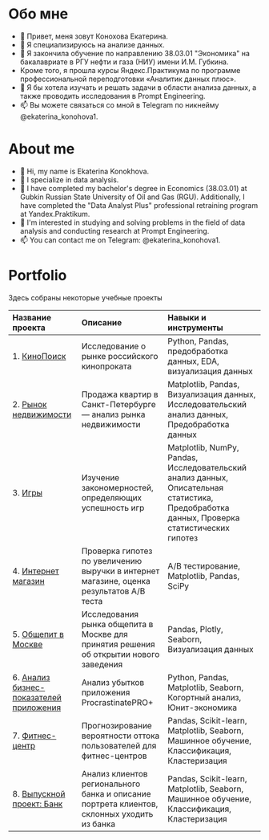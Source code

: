 # Обо мне

- 👋 Привет, меня зовут Конохова Екатерина.
- 👀 Я специализируюсь на анализе данных.
- 🌱 Я закончила обучение по направлению 38.03.01 "Экономика" на бакалавриате в РГУ нефти и газа (НИУ) имени И.М. Губкина.
- Кроме того, я прошла курсы Яндекс.Практикума по программе профессиональной переподготовки «Аналитик данных плюс».
- 💞️ Я бы хотела изучать и решать задачи в области анализа данных, а также проводить исследования в Prompt Engineering.
- 📫 Вы можете связаться со мной в Telegram по никнейму @ekaterina_konohova1.

# About me

- 👋 Hi, my name is Ekaterina Konokhova.
- 👀 I specialize in data analysis.
- 🌱 I have completed my bachelor's degree in Economics (38.03.01) at Gubkin Russian State University of Oil and Gas (RGU).
Additionally, I have completed the "Data Analyst Plus" professional retraining program at Yandex.Praktikum.
- 💞️ I'm interested in studying and solving problems in the field of data analysis and conducting research at Prompt Engineering.
- 📫 You can contact me on Telegram: @ekaterina_konohova1.

# Portfolio

Здесь собраны некоторые учебные проекты

| Название проекта | Описание | Навыки и инструменты |
| :--------------------------- | :---------------------- | :---------------------- |
| 1. [КиноПоиск](https://github.com/Naru1Maru/project/blob/main/1.%20%D0%9A%D0%B8%D0%BD%D0%BE%D0%9F%D0%BE%D0%B8%D1%81%D0%BA/1.%20%D0%9A%D0%B8%D0%BD%D0%BE%D0%9F%D0%BE%D0%B8%D1%81%D0%BA.ipynb) |  Исследование о рынке российского кинопроката  | Python, Pandas, предобработка данных, EDA, визуализация данных  |
| 2. [Рынок недвижимости](https://github.com/Naru1Maru/project/blob/main/2.%20%D0%A0%D1%8B%D0%BD%D0%BE%D0%BA%20%D0%BD%D0%B5%D0%B4%D0%B2%D0%B8%D0%B6%D0%B8%D0%BC%D0%BE%D1%81%D1%82%D0%B8/2.%20%D0%A0%D1%8B%D0%BD%D0%BE%D0%BA%20%D0%BD%D0%B5%D0%B4%D0%B2%D0%B8%D0%B6%D0%B8%D0%BC%D0%BE%D1%81%D1%82%D0%B8.ipynb) |  Продажа квартир в Санкт-Петербурге — анализ рынка недвижимости | Matplotlib, Pandas, Визуализация данных, Исследовательский анализ данных, Предобработка данных |
| 3. [Игры](https://github.com/Naru1Maru/project/blob/main/3.%20%D0%98%D0%B3%D1%80%D1%8B/3.%20%D0%98%D0%B3%D1%80%D1%8B.ipynb) |  Изучение закономерностей, определяющих успешность игр | Matplotlib, NumPy, Pandas, Исследовательский анализ данных, Описательная статистика, Предобработка данных, Проверка статистических гипотез   |
| 4. [Интернет магазин](https://github.com/Naru1Maru/project/blob/main/4.%20%D0%98%D0%BD%D1%82%D0%B5%D1%80%D0%BD%D0%B5%D1%82%20%D0%BC%D0%B0%D0%B3%D0%B0%D0%B7%D0%B8%D0%BD/4.%20%D0%98%D0%BD%D1%82%D0%B5%D1%80%D0%BD%D0%B5%D1%82%20%D0%BC%D0%B0%D0%B3%D0%B0%D0%B7%D0%B8%D0%BD.ipynb) |  Проверка гипотез по увеличению выручки в интернет магазине, оценка результатов A/B теста  | A/B тестирование, Matplotlib, Pandas, SciPy  |
| 5. [Общепит в Москве](https://github.com/Naru1Maru/project/blob/main/5.%20%D0%9E%D0%B1%D1%89%D0%B5%D0%BF%D0%B8%D1%82%20%D0%B2%20%D0%9C%D0%BE%D1%81%D0%BA%D0%B2%D0%B5/5.%20%D0%9E%D0%B1%D1%89%D0%B5%D0%BF%D0%B8%D1%82%20%D0%B2%20%D0%9C%D0%BE%D1%81%D0%BA%D0%B2%D0%B5.ipynb) |  Исследования рынка общепита в Москве для принятия решения об открытии нового заведения | Pandas, Plotly, Seaborn, Визуализация данных |
| 6. [Анализ бизнес-показателей приложения](https://github.com/Naru1Maru/project/blob/main/6.%20%D0%90%D0%BD%D0%B0%D0%BB%D0%B8%D0%B7%20%D0%B1%D0%B8%D0%B7%D0%BD%D0%B5%D1%81-%D0%BF%D0%BE%D0%BA%D0%B0%D0%B7%D0%B0%D1%82%D0%B5%D0%BB%D0%B5%D0%B9%20%D0%BF%D1%80%D0%B8%D0%BB%D0%BE%D0%B6%D0%B5%D0%BD%D0%B8%D1%8F/6.%20%D0%90%D0%BD%D0%B0%D0%BB%D0%B8%D0%B7%20%D0%B1%D0%B8%D0%B7%D0%BD%D0%B5%D1%81-%D0%BF%D0%BE%D0%BA%D0%B0%D0%B7%D0%B0%D1%82%D0%B5%D0%BB%D0%B5%D0%B9%20%D0%BF%D1%80%D0%B8%D0%BB%D0%BE%D0%B6%D0%B5%D0%BD%D0%B8%D1%8F.ipynb) |  Анализ убытков приложения ProcrastinatePRO+  | Python, Pandas, Matplotlib, Seaborn, Когортный анализ, Юнит-экономика  |
| 7. [Фитнес-центр](https://github.com/Naru1Maru/project/blob/main/7.%20%D0%A4%D0%B8%D1%82%D0%BD%D0%B5%D1%81-%D1%86%D0%B5%D0%BD%D1%82%D1%80/7.%20%D0%A4%D0%B8%D1%82%D0%BD%D0%B5%D1%81-%D1%86%D0%B5%D0%BD%D1%82%D1%80.ipynb) |  Прогнозирование вероятности оттока пользователей для фитнес-центров  | Pandas, Scikit-learn, Matplotlib, Seaborn, Машинное обучение, Классификация, Кластеризация |
| 8. [Выпускной проект: Банк](https://github.com/Naru1Maru/project/blob/main/8.%20%D0%92%D1%8B%D0%BF%D1%83%D1%81%D0%BA%D0%BD%D0%BE%D0%B9%20%D0%BF%D1%80%D0%BE%D0%B5%D0%BA%D1%82%20%D0%91%D0%B0%D0%BD%D0%BA/8.%20%D0%92%D1%8B%D0%BF%D1%83%D1%81%D0%BA%D0%BD%D0%BE%D0%B9%20%D0%BF%D1%80%D0%BE%D0%B5%D0%BA%D1%82%20%D0%91%D0%B0%D0%BD%D0%BA.ipynb) |  Анализ клиентов регионального банка и описание портрета клиентов, склонных уходить из банка  | Pandas, Scikit-learn, Matplotlib, Seaborn, Машинное обучение, Классификация, Кластеризация |




<!---
Naru1Maru/Naru1Maru is a ✨ special ✨ repository because its `README.md` (this file) appears on your GitHub profile.
You can click the Preview link to take a look at your changes.
--->
